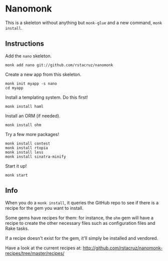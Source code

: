 Nanomonk
========

This is a skeleton without anything but `monk-glue` and a new command, `monk install`.

Instructions
------------

Add the `nano` skeleton.

    monk add nano git://github.com/rstacruz/nanomonk

Create a new app from this skeleton.

    monk init myapp -s nano
    cd myapp

Install a templating system. Do this first!

    monk install haml

Install an ORM (if needed).

    monk install ohm

Try a few more packages!

    monk install contest
    monk install rtopia
    monk install less
    monk install sinatra-minify

Start it up!

    monk start

Info
----

When you do a `monk install`, it queries the GitHub repo to see if there is a
recipe for the gem you want to install.

Some gems have recipes for them: for instance, the `ohm` gem will have a recipe
to create the other necessary files such as configuration files and Rake tasks.

If a recipe doesn't exist for the gem, it'll simply be installed and vendored.

Have a look at the current recipes at: http://github.com/rstacruz/nanomonk-recipes/tree/master/recipes/
